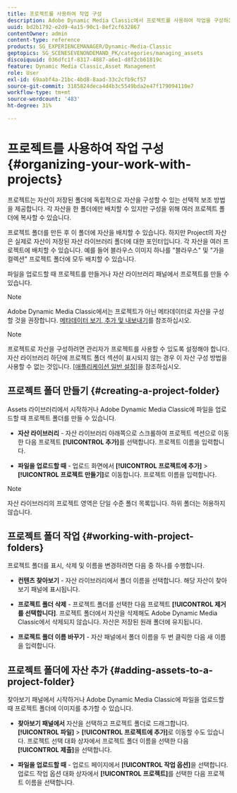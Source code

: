 ```yaml
---
title: 프로젝트를 사용하여 작업 구성
description: Adobe Dynamic Media Classic에서 프로젝트를 사용하여 작업을 구성하는 방법을 알아봅니다.
uuid: bd2b1792-e2d9-4a15-90c1-8ef2cf632867
contentOwner: admin
content-type: reference
products: SG_EXPERIENCEMANAGER/Dynamic-Media-Classic
geptopics: SG_SCENESEVENONDEMAND_PK/categories/managing_assets
discoiquuid: 036dfc1f-8317-4887-a6e1-d8f2cb61819c
feature: Dynamic Media Classic,Asset Management
role: User
exl-id: 69aabf4a-21bc-4bd8-8aad-33c2cfb9cf57
source-git-commit: 3185824deca4d4b3c5549bda2e47f179094110e7
workflow-type: tm+mt
source-wordcount: '483'
ht-degree: 31%

---
```


# 프로젝트를 사용하여 작업 구성{#organizing-your-work-with-projects}

프로젝트는 자산이 저장된 폴더에 독립적으로 자산을 구성할 수 있는 선택적 보조 방법을 제공합니다. 각 자산을 한 폴더에만 배치할 수 있지만 구성을 위해 여러 프로젝트 폴더에 복사할 수 있습니다.

프로젝트 폴더를 만든 후 이 폴더에 자산을 배치할 수 있습니다. 하지만 Project의 자산은 실제로 자산이 저장된 자산 라이브러리 폴더에 대한 포인터입니다. 각 자산을 여러 프로젝트에 배치할 수 있습니다. 예를 들어 블라우스 이미지 하나를 &quot;블라우스&quot; 및 &quot;가을 컬렉션&quot; 프로젝트 폴더에 모두 배치할 수 있습니다.

파일을 업로드할 때 프로젝트를 만들거나 자산 라이브러리 패널에서 프로젝트를 만들 수 있습니다.

>[!NOTE]
>
>Adobe Dynamic Media Classic에서는 프로젝트가 아닌 메타데이터로 자산을 구성할 것을 권장합니다. [메타데이터 보기, 추가 및 내보내기](viewing-adding-exporting-metadata.md)를 참조하십시오.

>[!NOTE]
>
>프로젝트로 자산을 구성하려면 관리자가 프로젝트를 사용할 수 있도록 설정해야 합니다. 자산 라이브러리 하단에 프로젝트 폴더 섹션이 표시되지 않는 경우 이 자산 구성 방법을 사용할 수 없는 것입니다. [[애플리케이션 일반 설정]](application-setup.md#general-settings)을 참조하십시오.

## 프로젝트 폴더 만들기 {#creating-a-project-folder}

Assets 라이브러리에서 시작하거나 Adobe Dynamic Media Classic에 파일을 업로드할 때 프로젝트 폴더를 만들 수 있습니다.

* **자산 라이브러리**  - 자산 라이브러리 아래쪽으로 스크롤하여 프로젝트 섹션으로 이동한 다음 프로젝트  **[!UICONTROL 추가]**&#x200B;를 선택합니다. 프로젝트 이름을 입력합니다.

* **파일을 업로드할 때**  - 업로드 화면에서  **[!UICONTROL 프로젝트에 추가]**  >  **[!UICONTROL 프로젝트 만들기]**&#x200B;로 이동합니다. 프로젝트 이름을 입력합니다.

>[!NOTE]
>
>자산 라이브러리의 프로젝트 영역은 단일 수준 폴더 목록입니다. 하위 폴더는 허용하지 않습니다.

## 프로젝트 폴더 작업 {#working-with-project-folders}

프로젝트 폴더를 표시, 삭제 및 이름을 변경하려면 다음 중 하나를 수행합니다.

* **컨텐츠 찾아보기**  - 자산 라이브러리에서 폴더 이름을 선택합니다. 해당 자산이 찾아보기 패널에 표시됩니다.

* **프로젝트 폴더 삭제**  - 프로젝트 폴더를 선택한 다음 프로젝트  **[!UICONTROL 제거 를 선택합니다]**. 프로젝트 폴더에서 자산을 삭제해도 Adobe Dynamic Media Classic에서 삭제되지 않습니다. 자산은 저장된 원래 폴더에 유지됩니다.

* **프로젝트 폴더 이름 바꾸기**  - 자산 패널에서 폴더 이름을 두 번 클릭한 다음 새 이름을 입력합니다.

## 프로젝트 폴더에 자산 추가 {#adding-assets-to-a-project-folder}

찾아보기 패널에서 시작하거나 Adobe Dynamic Media Classic에 파일을 업로드할 때 프로젝트 폴더에 이미지를 추가할 수 있습니다.

* **찾아보기 패널에서**  자산을 선택하고 프로젝트 폴더로 드래그합니다. **[!UICONTROL 파일]** > **[!UICONTROL 프로젝트에 추가]**&#x200B;로 이동할 수도 있습니다. 프로젝트 선택 대화 상자에서 프로젝트 폴더 이름을 선택한 다음 **[!UICONTROL 제출]**&#x200B;을 선택합니다.

* **파일을 업로드할 때**  - 업로드 페이지에서  **[!UICONTROL 작업 옵션]**&#x200B;을 선택합니다. 업로드 작업 옵션 대화 상자에서 **[!UICONTROL 프로젝트]**&#x200B;를 선택한 다음 프로젝트 이름을 선택합니다.
